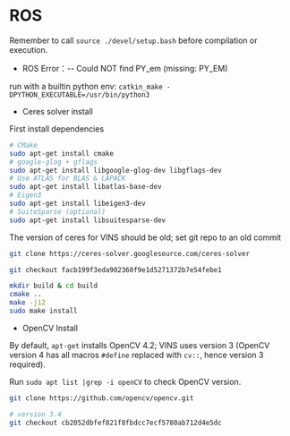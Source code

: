 # ROS

Remember to call `source ./devel/setup.bash` before compilation or execution.

* ROS Error：-- Could NOT find PY_em (missing: PY_EM)

run with a builtin python env:
`catkin_make -DPYTHON_EXECUTABLE=/usr/bin/python3`

* Ceres solver install

First install dependencies
```bash
# CMake
sudo apt-get install cmake
# google-glog + gflags
sudo apt-get install libgoogle-glog-dev libgflags-dev
# Use ATLAS for BLAS & LAPACK
sudo apt-get install libatlas-base-dev
# Eigen3
sudo apt-get install libeigen3-dev
# SuiteSparse (optional)
sudo apt-get install libsuitesparse-dev
```

The version of ceres for VINS should be old; set git repo to an old commit
```bash
git clone https://ceres-solver.googlesource.com/ceres-solver

git checkout facb199f3eda902360f9e1d5271372b7e54febe1

mkdir build & cd build
cmake ..
make -j12
sudo make install
```

* OpenCV Install

By default, `apt-get` installs OpenCV 4.2; VINS uses version 3 (OpenCV version 4 has all macros `#define` replaced with `cv::`, hence version 3 required).

Run `sudo apt list |grep -i openCV` to check OpenCV version.

```bash
git clone https://github.com/opencv/opencv.git

# version 3.4
git checkout cb2052dbfef821f8fbdcc7ecf5780ab712d4e5dc
```
